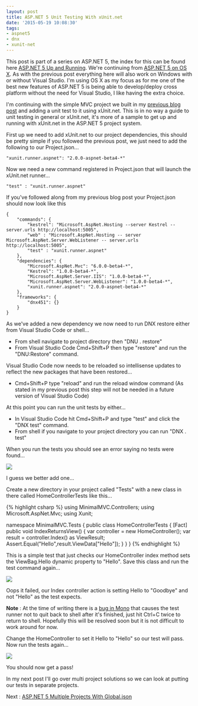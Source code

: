 ```yaml
---
layout: post
title: ASP.NET 5 Unit Testing With xUnit.net
date: '2015-05-19 10:08:30'
tags:
- aspnet5
- dnx
- xunit-net
---
```


This post is part of a series on ASP.NET 5, the index for this can be found here [ASP.NET 5 Up and Running](https://gavindraper.com/2015/05/20/asp-net-5-up-and-running-series/). We're continuing from [ASP.NET 5 on OS X](https://gavindraper.com/2015/05/13/asp-net-5-vs-code-and-osx-getting-started/). As with the previous post everything here will also work on Windows with or without Visual Studio. I'm using OS X as my focus as for me one of the best new features of ASP.NET 5 is being able to develop/deploy cross platform without the need for Visual Studio, I like having the extra choice.

I'm continuing with the simple MVC project we built in my [previous blog post](https://gavindraper.com/2015/05/13/asp-net-5-vs-code-and-osx-getting-started/) and adding a unit test to it using xUnit.net. This is in no way a guide to unit testing in general or xUnit.net, it's more of a sample to get up and running with xUnit.net in the ASP.NET 5 project system.

First up we need to add xUnit.net to our project dependencies, this should be pretty simple if you followed the previous post, we just need to add the following to our Project.json...

```language-javascript
"xunit.runner.aspnet": "2.0.0-aspnet-beta4-*"
```

Now we need a new command registered in Project.json that will launch the xUnit.net runner...

```language-javascript
"test" : "xunit.runner.aspnet"
```
		
If you've followed along from my previous blog post your Project.json should now look like this

```language-javascript
{
	"commands": {
		"kestrel": "Microsoft.AspNet.Hosting --server Kestrel --server.urls http://localhost:5005",
		"web" : "Microsoft.AspNet.Hosting -- server Microsoft.AspNet.Server.WebListener -- server.urls http://localhost:5005",
		"test" : "xunit.runner.aspnet"
	},
	"dependencies": {
		"Microsoft.AspNet.Mvc": "6.0.0-beta4-*",
		"Kestrel": "1.0.0-beta4-*",
		"Microsoft.AspNet.Server.IIS": "1.0.0-beta4-*",
		"Microsoft.AspNet.Server.WebListener": "1.0.0-beta4-*",
		"xunit.runner.aspnet": "2.0.0-aspnet-beta4-*"
	},
	"frameworks": {
		"dnx451": {}
	}
}
```

As we've added a new dependency we now need to run DNX restore either from Visual Studio Code or shell...

- From shell navigate to project directory then "DNU . restore"
- From Visual Studio Code Cmd+Shift+P then type "restore" and run the "DNU:Restore" command.

Visual Studio Code now needs to be reloaded so intellisense updates to reflect the new packages that have been restored...

- Cmd+Shift+P type "reload" and run the reload window command (As stated in my previous post this step will not be needed in a future version of Visual Studio Code)

At this point you can run the unit tests by either...

- In Visual Studio Code hit Cmd+Shift+P and type "test" and click the "DNX test" command.
- From shell if you navigate to your project directory you can run "DNX . test"

When you run the tests you should see an error saying no tests were found...

![](https://gavindraper.com/content/images/ASPNETXunit/1.png)

 I guess we better add one...

Create a new directory in your project called "Tests" with a new class in there called HomeControllerTests like this...

{% highlight csharp %}
using MinimalMVC.Controllers;
using Microsoft.AspNet.Mvc;
using Xunit;

namespace MinimalMVC.Tests
{
	public class HomeControllerTests
	{
		[Fact]
		public void IndexReturnsView()
		{
			var controller = new HomeController();
			var result = controller.Index() as ViewResult;
			Assert.Equal("Hello",result.ViewData["Hello"]);
		}
	}
}
{% endhighlight %}

This is a simple test that just checks our HomeController index method sets the ViewBag.Hello dynamic property to "Hello". Save this class and run the test command again...

![](https://gavindraper.com/content/images/ASPNETXunit/2.png)

Oops it failed, our Index controller action is setting Hello to "Goodbye" and not "Hello" as the test expects.

**Note** : At the time of writing there is a [bug in Mono](https://bugzilla.xamarin.com/show_bug.cgi?id=28793) that causes the test runner not to quit back to shell after it's finished, just hit Ctrl+C twice to return to shell. Hopefully this will be resolved soon but it is not difficult to work around for now. 

Change the HomeController to set it Hello to "Hello" so our test will pass. Now run the tests again...

![](https://gavindraper.com/content/images/ASPNETXunit/3.png)

You should now get a pass! 

In my next post I'll go over multi project solutions so we can look at putting our tests in separate projects. 

Next : [ASP.NET 5 Multiple Projects With Global.json](https://gavindraper.com/2015/05/20/asp-net-5-multiple-projects-and-global-json/)